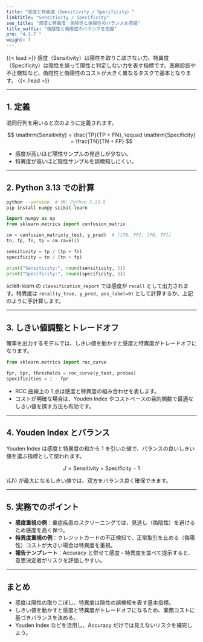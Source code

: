 ```yaml
---
title: "感度と特異度（Sensitivity / Specificity）"
linkTitle: "Sensitivity / Specificity"
seo_title: "感度と特異度｜偽陰性と偽陽性のバランスを把握"
title_suffix: "偽陰性と偽陽性のバランスを把握"
pre: "4.3.7 "
weight: 7
---
```


{{< lead >}}
感度（Sensitivity）は陽性を取りこぼさない力、特異度（Specificity）は陰性を誤って陽性と判定しない力を表す指標です。医療診断や不正検知など、偽陰性と偽陽性のコストが大きく異なるタスクで基本となります。
{{< /lead >}}

---

## 1. 定義
混同行列を用いると次のように定義されます。

$$
\mathrm{Sensitivity} = \frac{TP}{TP + FN}, \qquad
\mathrm{Specificity} = \frac{TN}{TN + FP}
$$

- 感度が高いほど陽性サンプルの見逃しが少ない。  
- 特異度が高いほど陰性サンプルを誤検知しにくい。

---

## 2. Python 3.13 での計算
```bash
python --version  # 例: Python 3.13.0
pip install numpy scikit-learn
```

```python
import numpy as np
from sklearn.metrics import confusion_matrix

cm = confusion_matrix(y_test, y_pred)  # [[TN, FP], [FN, TP]]
tn, fp, fn, tp = cm.ravel()

sensitivity = tp / (tp + fn)
specificity = tn / (tn + fp)

print("Sensitivity:", round(sensitivity, 3))
print("Specificity:", round(specificity, 3))
```

scikit-learn の `classification_report` では感度が `recall` として出力されます。特異度は `recall(y_true, y_pred, pos_label=0)` として計算するか、上記のように手計算します。

---

## 3. しきい値調整とトレードオフ
確率を出力するモデルでは、しきい値を動かすと感度と特異度がトレードオフになります。

```python
from sklearn.metrics import roc_curve

fpr, tpr, thresholds = roc_curve(y_test, probas)
specificities = 1 - fpr
```

- ROC 曲線上の 1 点は感度と特異度の組み合わせを表します。
- コストが明確な場合は、Youden Index やコストベースの目的関数で最適なしきい値を探す方法も有効です。

---

## 4. Youden Index とバランス
Youden Index は感度と特異度の和から 1 を引いた値で、バランスの良いしきい値を選ぶ指標として使われます。

$$
J = \mathrm{Sensitivity} + \mathrm{Specificity} - 1
$$

\\(J\\) が最大になるしきい値では、双方をバランス良く確保できます。

---

## 5. 実務でのポイント
- **感度重視の例**：重症疾患のスクリーニングでは、見逃し（偽陰性）を避けるため感度を高く保つ。
- **特異度重視の例**：クレジットカードの不正検知で、正常取引を止める（偽陽性）コストが大きい場合は特異度を重視。
- **報告テンプレート**：Accuracy と併せて感度・特異度を並べて提示すると、意思決定者がリスクを評価しやすい。

---

## まとめ
- 感度は陽性の取りこぼし、特異度は陰性の誤検知を表す基本指標。
- しきい値を動かすと感度と特異度がトレードオフになるため、業務コストに基づきバランスを決める。
- Youden Index などを活用し、Accuracy だけでは見えないリスクを補完しよう。
